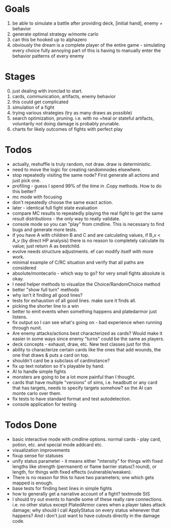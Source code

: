 ﻿Goals
==

1. be able to simulate a battle after providing deck, [initial hand], enemy + behavior
2. generate optimal strategy w/monte carlo
3. can this be hooked up to alphazero
4. obviously the dream is a complete player of the entire game - simulating every choice fully
	annoying part of this is having to manually enter the behavior patterns of every enemy


Stages
==

0. just dealing with ironclad to start.
1. cards, communication, artifacts, enemy behavior
2. this could get complicated
3. simulation of a fight
4. trying various strategies (try as many draws as possible)
5. search optimization, pruning.  i.e. with no +heal or stateful artifacts, voluntarily not doing damage is probably prunable.
6. charts for likely outcomes of fights with perfect play

Todos
==
 - actually, reshuffle is truly random, not draw. draw is deterministic.
 - need to move the logic for creating randomnodes elsewhere.
 - stop repeatedly visiting the same node?  First generate all actions and just pick one.
 - profiling - guess I spend 99% of the time in .Copy methods.  How to do this better?
 - mc mode with focusing
 - don't repeatedly choose the same exact action.
 - later - identical full fight state evaluation
 - compare MC results to repeatedly playing the real fight to get the same result distributions - the only way to really validate.
 - console mode so you can "play" from cmdline. This is necessary to find bugs and generate more tests.
 - if you have A with children B and C and are calculating values, if B_v < A_v (by direct HP analysis) there is no reason to completely calculate its value; just return A as bestchild.
 - evolve needs structure adjustments.  ef can modify itself with more work.
 - minimal example of C/RC situation and verify that all paths are considered
 - absolute/montecarlo - which way to go? for very small fights absolute is okay.
 - I need helper methods to visualize the Choice/RandomChoice method
 - better "show full turn" methods
 - why isn't it finding all good lines?
 - tests for exhaustion of all good lines. make sure it finds all.
 - picking the shorter line to a win 
 - better to emit events when something happens and platedarmor just listens.
 - fix output so I can see what's going on - bad experience when running through nunit.
 - Are enemy attacks/actions best characterized as cards?  Would make it easier in some ways since enemy "turns" could be the same as players.
 - deck concepts - exhaust, draw, etc.  New test classes just for this
 - ability to characterize certain cards like the ones that add wounds, the one that draws & puts a card on top.
 - shouldn't card be a subclass of cardinstance?
 - fix up text notation so it's playable by hand.
 - AI to handle simple fights
 - monsters are going to be a lot more painful than I thought.
 - cards that have multiple "versions" of sims, i.e. headbutt or any card that has targets, needs to specify targets somehow? so the AI can monte carlo over them.
 - fix tests to have standard format and test autodetection.
 - console application for testing
 

Todos Done
==
 - basic interactive mode with cmdline options.  normal cards - play card, potion, etc. and special mode addcard etc.
 - visualization improvements
 - fixup sense for statuses
 - unify status parameter - it means either "intensity" for things with fixed lengths like strength (permanent) or flame barrier status(1 round), or length, for things with fixed effects (vulnerable/weaken).
 - There is no reason for this to have two parameters; one which gets mapped is enough.
 - base tests for finding best lines in simple fights
 - how to generally get a narrative account of a fight?  textmode StS
 - I should try out events to handle some of these really rare connections. i.e. no other status except PlatedArmor cares when a player takes attack damage; why should I call ApplyStatus on every status whenever that happens?  And i don't just want to have cutouts directly in the damage code.